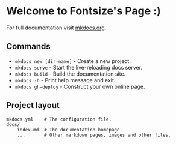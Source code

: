 # Welcome to Fontsize's Page :)

For full documentation visit [mkdocs.org](https://www.mkdocs.org).

## Commands

* `mkdocs new [dir-name]` - Create a new project.
* `mkdocs serve` - Start the live-reloading docs server.
* `mkdocs build` - Build the documentation site.
* `mkdocs -h` - Print help message and exit.
* `mkdocs gh-deploy` - Construct your own online page.

## Project layout

    mkdocs.yml    # The configuration file.
    docs/
        index.md  # The documentation homepage.
        ...       # Other markdown pages, images and other files.
